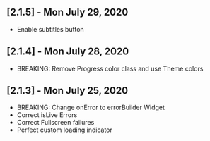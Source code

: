 ## [2.1.5] - Mon July 29, 2020

* Enable subtitles button

## [2.1.4] - Mon July 28, 2020

* BREAKING: Remove Progress color class and use Theme colors

## [2.1.3] - Mon July 25, 2020

* BREAKING: Change onError to errorBuilder Widget
* Correct isLive Errors
* Correct Fullscreen failures
* Perfect custom loading indicator
